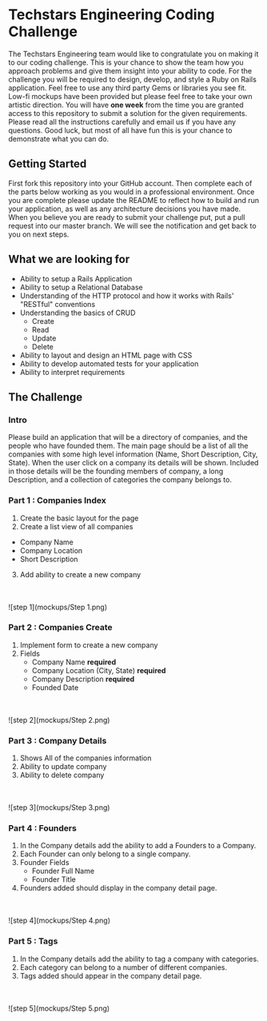 # Techstars Engineering Coding Challenge

The Techstars Engineering team would like to congratulate you on making it to our coding challenge. This is your chance to show the team how you approach problems and give them insight into your ability to code. For the challenge you will be required to design, develop, and style a Ruby on Rails application. Feel free to use any third party Gems or libraries you see fit. Low-fi mockups have been provided but please feel free to take your own artistic direction. You will have **one week** from the time you are granted access to this repository to submit a solution for the given requirements. Please read all the instructions carefully and email us if you have any questions. Good luck, but most of all have fun this is your chance to demonstrate what you can do. 

## Getting Started
First fork this repository into your GitHub account. Then complete each of the parts below working as you would in a professional environment. Once you are complete please update the README to reflect how to build and run your application, as well as any architecture decisions you have made. When you believe you are ready to submit your challenge put, put a pull request into our master branch. We will see the notification and get back to you on next steps. 

## What we are looking for

* Ability to setup a Rails Application
* Ability to setup a Relational Database
* Understanding of the HTTP protocol and how it works with Rails' "RESTful" conventions
* Understanding the basics of CRUD
  * Create
  * Read
  * Update
  * Delete
* Ability to layout and design an HTML page with CSS
* Ability to develop automated tests for your application
* Ability to interpret requirements


## The Challenge

### Intro

Please build an application that will be a directory of companies, and the people who have founded them. The main page should be a list of all the companies with some high level information (Name, Short Description, City, State). When the user click on a company its details will be shown. Included in those details will be the founding members of company, a long Description, and a collection of categories the company belongs to.

### Part 1 : Companies Index

1. Create the basic layout for the page
2. Create a list view of all companies
  * Company Name
  * Company Location
  * Short Description
3. Add ability to create a new company
<br />
<br />
![step 1](mockups/Step 1.png)

### Part 2 : Companies Create

1. Implement form to create a new company
2. Fields
    * Company Name __required__ 
    * Company Location (City, State) __required__
    * Company Description __required__
    * Founded Date
<br />
<br />
![step 2](mockups/Step 2.png)
    

### Part 3 : Company Details

1. Shows All of the companies information
2. Ability to update company
3. Ability to delete company
<br />
<br />
![step 3](mockups/Step 3.png)

### Part 4 : Founders

1. In the Company details add the ability to add a Founders to a Company.
2. Each Founder can only belong to a single company.
3. Founder  Fields
    * Founder Full Name
    * Founder Title
4. Founders added should display in the company detail page.
<br />
<br />
![step 4](mockups/Step 4.png)

### Part 5 : Tags

1. In the Company details add the ability to tag a company with categories. 
2. Each category can belong to a number of different companies.
3. Tags added should appear in the company detail page.
<br />
<br />
![step 5](mockups/Step 5.png)

